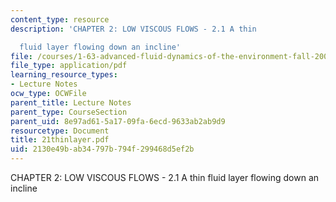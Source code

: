 ```yaml
---
content_type: resource
description: 'CHAPTER 2: LOW VISCOUS FLOWS - 2.1 A thin

  fluid layer flowing down an incline'
file: /courses/1-63-advanced-fluid-dynamics-of-the-environment-fall-2002/2130e49bab34797b794f299468d5ef2b_21thinlayer.pdf
file_type: application/pdf
learning_resource_types:
- Lecture Notes
ocw_type: OCWFile
parent_title: Lecture Notes
parent_type: CourseSection
parent_uid: 8e97ad61-5a17-09fa-6ecd-9633ab2ab9d9
resourcetype: Document
title: 21thinlayer.pdf
uid: 2130e49b-ab34-797b-794f-299468d5ef2b
---
```

CHAPTER 2: LOW VISCOUS FLOWS - 2.1 A thin
fluid layer flowing down an incline